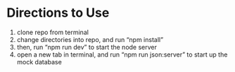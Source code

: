 # Directions to Use

1) clone repo from terminal
2) change directories into repo, and run “npm install”
3) then, run “npm run dev” to start the node server
4) open a new tab in terminal, and run “npm run json:server” to start up the mock database
